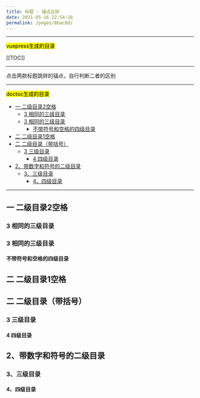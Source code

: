 ```yaml
---
title: 标题 - 锚点比较
date: 2021-05-16 22:54:18
permalink: /pages/8bac8d/
---
```


---

<mark>vuepress生成的目录</mark>

[[TOC]]

---

点击两款标题跳转的锚点，自行判断二者的区别

-----------------------------

<mark>doctoc生成的目录</mark>

<!-- START doctoc generated TOC please keep comment here to allow auto update -->
<!-- DON'T EDIT THIS SECTION, INSTEAD RE-RUN doctoc TO UPDATE -->


- [一  二级目录2空格](#%E4%B8%80--%E4%BA%8C%E7%BA%A7%E7%9B%AE%E5%BD%952%E7%A9%BA%E6%A0%BC)
  - [3  相同的三级目录](#3--%E7%9B%B8%E5%90%8C%E7%9A%84%E4%B8%89%E7%BA%A7%E7%9B%AE%E5%BD%95)
  - [3  相同的三级目录](#3--%E7%9B%B8%E5%90%8C%E7%9A%84%E4%B8%89%E7%BA%A7%E7%9B%AE%E5%BD%95-1)
    - [不带符号和空格的四级目录](#%E4%B8%8D%E5%B8%A6%E7%AC%A6%E5%8F%B7%E5%92%8C%E7%A9%BA%E6%A0%BC%E7%9A%84%E5%9B%9B%E7%BA%A7%E7%9B%AE%E5%BD%95)
- [二 二级目录1空格](#%E4%BA%8C-%E4%BA%8C%E7%BA%A7%E7%9B%AE%E5%BD%951%E7%A9%BA%E6%A0%BC)
- [二 二级目录（带括号）](#%E4%BA%8C-%E4%BA%8C%E7%BA%A7%E7%9B%AE%E5%BD%95%E5%B8%A6%E6%8B%AC%E5%8F%B7)
  - [3 三级目录](#3-%E4%B8%89%E7%BA%A7%E7%9B%AE%E5%BD%95)
    - [4 四级目录](#4-%E5%9B%9B%E7%BA%A7%E7%9B%AE%E5%BD%95)
- [2、带数字和符号的二级目录](#2%E5%B8%A6%E6%95%B0%E5%AD%97%E5%92%8C%E7%AC%A6%E5%8F%B7%E7%9A%84%E4%BA%8C%E7%BA%A7%E7%9B%AE%E5%BD%95)
  - [3、三级目录](#3%E4%B8%89%E7%BA%A7%E7%9B%AE%E5%BD%95)
    - [4、四级目录](#4%E5%9B%9B%E7%BA%A7%E7%9B%AE%E5%BD%95)

<!-- END doctoc generated TOC please keep comment here to allow auto update -->


-----------------------------



## 一  二级目录2空格

### 3  相同的三级目录

### 3  相同的三级目录

#### 不带符号和空格的四级目录



## 二 二级目录1空格

## 二 二级目录（带括号）



### 3 三级目录



#### 4 四级目录



## 2、带数字和符号的二级目录



### 3、三级目录





#### 4、四级目录

